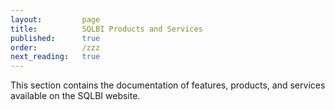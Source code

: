 ```yaml
---
layout:         page
title:          SQLBI Products and Services
published:      true
order:          /zzz
next_reading:   true
---
```

This section contains the documentation of features, products, and services available on the SQLBI website.